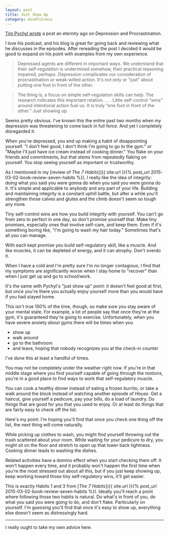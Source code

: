 ```yaml
---
layout: post
title: Just Show Up
category: mindfulness
---
```


[Tim Pychyl wrote](https://www.psychologytoday.com/blog/dont-delay/201306/depression-and-procrastination) a post an eternity ago on Depression and Procrastination.

I love his podcast, and his blog is great for going back and reviewing what he discusses in the episodes. After rereading the post I decided it would be good to expand on his point with examples from my own experience.

>Depressed agents are different in important ways. We understand that their self-regulation is undermined somehow, their practical reasoning impaired, perhaps. Depression complicates our consideration of procrastination or weak-willed action. It's not only or "just" about putting one foot in front of the other.

>The thing is, a focus on simple self-regulation skills can help. The research indicates this important relation. . . . Little self-control “wins” around intentional action fuel us. It is truly “one foot in front of the other.” Just showing up.

Seems pretty obvious. I've known this the entire past two months when my depression was threatening to come back in full force. And yet I completely disregarded it.

When you're depressed, you end up making a habit of disappointing yourself. "I don't feel good, I don't think I'm going to go to the gym." or "Maybe I'll just have ice cream instead of cooking dinner." You flake on your friends and commitments, but that stems from repeatedly flaking on yourself. You stop seeing yourself as important or trustworthy. 

As I mentioned in my [review of *The 7 Habits*]({{ site.url }}{% post_url 2015-03-02-book-review-seven-habits %}), I really like the idea of integrity: doing what you said you were gonna do when you said you were gonna do it. It's simple and applicable to anybody and any part of your life. Building and maintaining integrity is a constant uphill battle, but after a while you'll strengthen those calves and glutes and the climb doesn't seem so tough any more.

Tiny self-control wins are how you build integrity with yourself. You can't go from zero to perfect in one day, so don't promise yourself that. Make tiny promises, especially ones that involve self-care, and keep them. Even if it's something boring like, "I'm going to wash my hair today." Sometimes that's all you can manage.

With each kept promise you build self-regulatory skill, like a muscle. And like muscles, it can be depleted of energy, and it can atrophy. Don't overdo it.

When I have a cold and I'm pretty sure I'm no longer contagious, I find that my symptoms are significantly worse when I stay home to "recover" than when I just get up and go to school/work. 

It's the same with Pychyl's "just show up" point: it doesn't feel good at first, but once you're there you actually enjoy yourself more than you would have if you had stayed home.

This isn't true 100% of the time, though, so make sure you stay aware of your mental state. For example, a lot of people say that once they're at the gym, it's guaranteed they're going to exercise. Unfortunately, when you have severe anxiety about gyms there will be times when you 

- show up
- walk around
- go to the bathroom
- and leave, hoping that nobody recognizes you at the check-in counter

I've done this at least a handful of times.

You may not be completely under the weather right now. If you're in that middle stage where you find yourself capable of going through the motions, you're in a good place to find ways to work that self-regulatory muscle.

You can cook a healthy dinner instead of eating a frozen burrito, or take a walk around the block instead of watching another episode of *House*. Get a haircut, give yourself a pedicure, pay your bills, do a load of laundry. Do things that are good for you that you used to enjoy. Or at least do things that are fairly easy to check off the list.

Here's my point: I'm hoping you'll find that once you check one thing off the list, the next thing will come naturally. 

While picking up clothes to wash, you might find yourself throwing out the trash scattered about your room. While waiting for your pedicure to dry, you might sit on the floor and stretch to open up that lower back tightness. Cooking dinner leads to washing the dishes. 

Related activities have a domino effect when you start checking them off. It won't happen every time, and it probably won't happen the first time when you're the most stressed out about all this, but if you just keep showing up, keep working toward those tiny self-regulatory wins, it'll get easier.

This is exactly Habits 1 and 3 from [*The 7 Habits*]({{ site.url }}{% post_url 2015-03-02-book-review-seven-habits %}). Ideally you'll reach a point where following those two habits is natural. Do what's in front of you, do what you said you were going to do, and don't flake. Particularly on yourself. I'm guessing you'll find that once it's easy to show up, everything else doesn't seem as distressingly hard.

---

I really ought to take my own advice here.